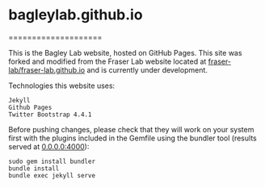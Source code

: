 # bagleylab.github.io
====================

This is the Bagley Lab website, hosted on GitHub Pages. This site was forked and modified from the Fraser Lab website located at [fraser-lab/fraser-lab.github.io](https://github.com/fraser-lab/fraser-lab.github.io) and is currently under development.

Technologies this website uses:  

    Jekyll  
    Github Pages  
    Twitter Bootstrap 4.4.1

Before pushing changes, please check that they will work on your system first with the plugins included in the Gemfile using the bundler tool (results served at [0.0.0.0:4000](0.0.0.0:4000)):

    sudo gem install bundler
    bundle install
    bundle exec jekyll serve
    

